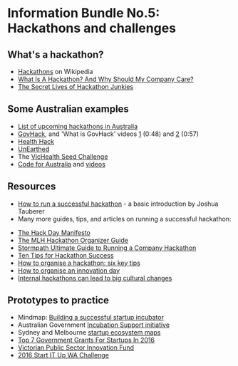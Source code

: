 # Information Bundle No.5: Hackathons and challenges

## What's a hackathon?
- [Hackathons](https://en.wikipedia.org/wiki/Hackathon) on Wikipedia
- [What Is A Hackathon? And Why Should My Company Care?](http://angelhack.com/2016/05/12/what-is-a-hackathon/)
- [The Secret Lives of Hackathon Junkies](https://www.theatlantic.com/technology/archive/2015/07/the-secret-lives-of-hackathon-junkies/397895/)

## Some Australian examples
- [List of upcoming hackathons in Australia](http://disruptorshandbook.com/big-list-hackathons/)
- [GovHack](https://www.govhack.org/), and 'What is GovHack' videos [1](https://www.youtube.com/watch?v=QeebWBwSRPI) (0:48) and [2](https://www.youtube.com/watch?v=qoNZqNivgig) (0:57)
- [Health Hack](http://www.healthhack.com.au/)
- [UnEarthed](http://unearthed.solutions/)
- The [VicHealth Seed Challenge](https://www.vichealth.vic.gov.au/programs-and-projects/the-seed-challenge)
- [Code for Australia](http://www.codeforaustralia.org/) and [videos](https://vimeo.com/codeforaustralia/videos/page:2/sort:date)

## Resources
- [How to run a successful hackathon](https://hackathon.guide/) - a basic introduction by Joshua Tauberer
- Many more guides, tips, and articles on running a successful hackathon: 
 * [The Hack Day Manifesto](http://hackdaymanifesto.com/)
 * [The MLH Hackathon Organizer Guide](https://guide.mlh.io/)
 * [Stormpath Ultimate Guide to Running a Company Hackathon](https://stormpath.com/blog/ultimate-guide-running-company-hackathon)
 * [Ten Tips for Hackathon Success](http://www.appsembler.com/blog/10-tips-for-hackathon-success/)
 * [How to organise a hackathon: six key tips](http://www.techrepublic.com/article/how-to-organize-a-hackathon-6-key-tips/)
 * [How to organise an innovation day](https://www.boardofinnovation.com/organise-innovation-day-detailed-agenda-downloads/)
 * [Internal hackathons can lead to big cultural changes](https://simonazzopardi.com/2015/04/07/internal-hackathons-can-lead-to-big-cultural-changes/)

## Prototypes to practice
- Mindmap: [Building a successful startup incubator](https://mindwerx.com/portfolio-items/building-successful-start-incubator/)
- Australian Government [Incubation Support initiative](http://www.innovation.gov.au/page/incubator-support-programme)
- Sydney and Melbourne [startup ecosystem maps](https://www.startrail.co/)
- [Top 7 Government Grants For Startups In 2016](http://www.buzinga.com.au/buzz/government-grants-for-startups/)
- [Victorian Public Sector Innovation Fund](http://www.vic.gov.au/publicsectorinnovation)
- [2016 Start IT Up WA Challenge](http://gcio.wa.gov.au/2016/04/11/start-it-up-wa-challenge-announced/)


